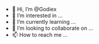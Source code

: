 - 👋 Hi, I’m @Godiex
- 👀 I’m interested in ...
- 🌱 I’m currently learning ...
- 💞️ I’m looking to collaborate on ...
- 📫 How to reach me ...

<!---
Godiex/Godiex is a ✨ special ✨ repository because its `README.md` (this file) appears on your GitHub profile.
You can click the Preview link to take a look at your changes.
--->
